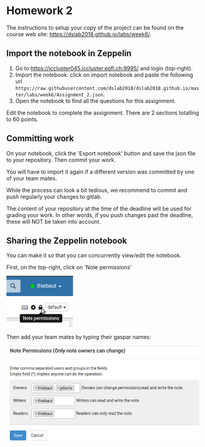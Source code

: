 # Homework 2

The instructions to setup your copy of the project can be found on the course
web site: https://dslab2018.github.io/labs/week6/.

## Import the notebook in Zeppelin

1. Go to <https://iccluster045.iccluster.epfl.ch:9995/> and login (top-right).
2. Import the notebook: click on import notebook and paste the following url `https://raw.githubusercontent.com/dslab2018/dslab2018.github.io/master/labs/week6/Assignment_2.json`.
3. Open the notebook to find all the questions for this assignment.

Edit the notebook to complete the assignment.
There are 2 sections totalling to 60 points.

## Committing work

On your notebook, click the 'Export notebook' button and save the json file to your
repository. Then commit your work.

You will have to import it again if a different version was committed by one of your
team mates.

While the process can look a bit tedious, we recommend to commit and push regularly your changes to gitlab.

The content of your repository at the time of the deadline will be used for
grading your work.
In other words, if you push changes past the deadline, these will NOT be
taken into account.

## Sharing the Zeppelin notebook

You can make it so that you can concurrently view/edit the notebook.

First, on the top-right, click on 'Note permissions'

![img](share_zeppelin_1.png)

Then add your team mates by typing their gaspar names:

![img](share_zeppelin_2.png)
